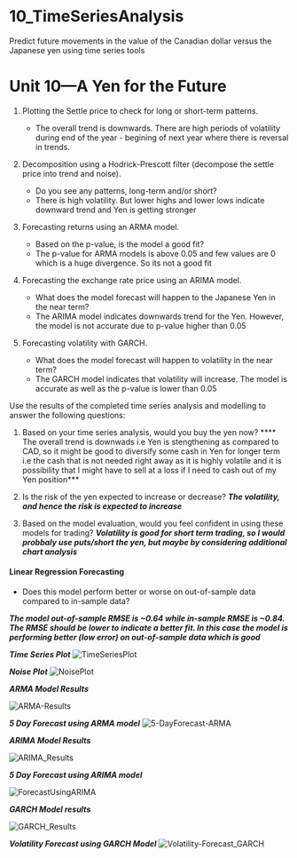 # 10_TimeSeriesAnalysis
 Predict future movements in the value of the Canadian dollar versus the Japanese yen using time series tools


# Unit 10—A Yen for the Future

1. Plotting the Settle price to check for long or short-term patterns.
   
    * The overall trend is downwards. There are high periods of volatility during end of the year - begining of next year where there is reversal in trends.

2. Decomposition using a Hodrick-Prescott filter (decompose the settle price into trend and noise).
    
     *  Do you see any patterns, long-term and/or short?
     *  There is high volatility. But lower highs and lower lows indicate downward trend and Yen is getting stronger

3. Forecasting returns using an ARMA model.
    
    * Based on the p-value, is the model a good fit?
    *  The p-value for ARMA models is above 0.05 and few values are 0 which is a huge divergence. So its not a good fit

4. Forecasting the exchange rate price using an ARIMA model.
    
    * What does the model forecast will happen to the Japanese Yen in the near term?
    *  The ARIMA model indicates downwards trend for the Yen. However, the model is not accurate due to p-value higher than 0.05

5. Forecasting volatility with GARCH.
   
    * What does the model forecast will happen to volatility in the near term?
    *  The GARCH model indicates that volatility will increase. The model is accurate as well as the p-value is lower than 0.05

Use the results of the completed time series analysis and modelling to answer the following questions:

1. Based on your time series analysis, would you buy the yen now?
**** The overall trend is downwads i.e Yen is stengthening as compared to CAD, so it might be good to diversify some cash in Yen for longer term i.e the cash that is not needed right away as it is highly volatile and it is possibility that I might have to sell at a loss if I need to cash out of my Yen position***
   
2. Is the risk of the yen expected to increase or decrease?
***The volatility, and hence the risk is expected to increase***

3. Based on the model evaluation, would you feel confident in using these models for trading?
***Volatility is good for short term trading, so I would probbaly use puts/short the yen, but maybe by considering additional chart analysis***

#### Linear Regression Forecasting
* Does this model perform better or worse on out-of-sample data compared to in-sample data?

***The model out-of-sample RMSE is ~0.64 while in-sample RMSE is ~0.84. The RMSE should be lower to indicate a better fit. In this case the model is performing better (low error) on out-of-sample data which is good***


***Time Series Plot***
![TimeSeriesPlot](Images/TimeSeriesPlot.png)

***Noise Plot***
![NoisePlot](Images/NoisePlot.png)

***ARMA Model Results***

![ARMA-Results](Images/ARMA-Results.png)

***5 Day Forecast using ARMA model***
![5-DayForecast-ARMA](Images/5-DayForecast-ARMA.png)

***ARIMA Model Results***

![ARIMA_Results](Images/ARIMA_Results.png)

***5 Day Forecast using ARIMA model***

![ForecastUsingARIMA](Images/ForecastUsingARIMA.png)

***GARCH Model results***

![GARCH_Results](Images/GARCH_Results.png)

***Volatility Forecast using GARCH Model***
![Volatility-Forecast_GARCH](Images/Volatility-Forecast_GARCH.png)



